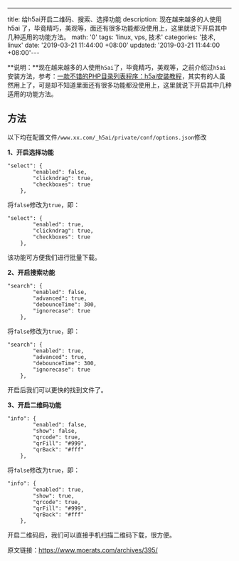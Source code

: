 ---
title: 给h5ai开启二维码、搜索、选择功能
description: 现在越来越多的人使用 h5ai 了，毕竟精巧，美观等，面还有很多功能都没使用上，这里就说下开启其中几种适用的功能方法。
math: '0'
tags: 'linux, vps, 技术'
categories: '技术, linux'
date: '2019-03-21 11:44:00 +08:00'
updated: '2019-03-21 11:44:00 +08:00'
​---



**说明：**现在越来越多的人使用`h5ai`了，毕竟精巧，美观等，之前介绍过`h5ai`安装方法，参考：[一款不错的PHP目录列表程序：h5ai安装教程](https://www.moerats.com/archives/121/)，其实有的人虽然用上了，可是却不知道里面还有很多功能都没使用上，这里就说下开启其中几种适用的功能方法。



## 方法

以下均在配置文件`/www.xx.com/_h5ai/private/conf/options.json`修改

**1、开启选择功能**

```
"select": {
        "enabled": false,
        "clickndrag": true,
        "checkboxes": true
    },
```

将`false`修改为`true`，即：

```
"select": {
        "enabled": true,
        "clickndrag": true,
        "checkboxes": true
    },
```

该功能可方便我们进行批量下载。

**2、开启搜索功能**

```
"search": {
        "enabled": false,
        "advanced": true,
        "debounceTime": 300,
        "ignorecase": true
    },
```

将`false`修改为`true`，即：

```
"search": {
        "enabled": true,
        "advanced": true,
        "debounceTime": 300,
        "ignorecase": true
    },
```

开启后我们可以更快的找到文件了。

**3、开启二维码功能**

```
"info": {
        "enabled": false,
        "show": false,
        "qrcode": true,
        "qrFill": "#999",
        "qrBack": "#fff"
    },
```

将`false`修改为`true`，即：

```
"info": {
        "enabled": true,
        "show": true,
        "qrcode": true,
        "qrFill": "#999",
        "qrBack": "#fff"
    },
```

开启二维码后，我们可以直接手机扫描二维码下载，很方便。

原文链接：<https://www.moerats.com/archives/395/>